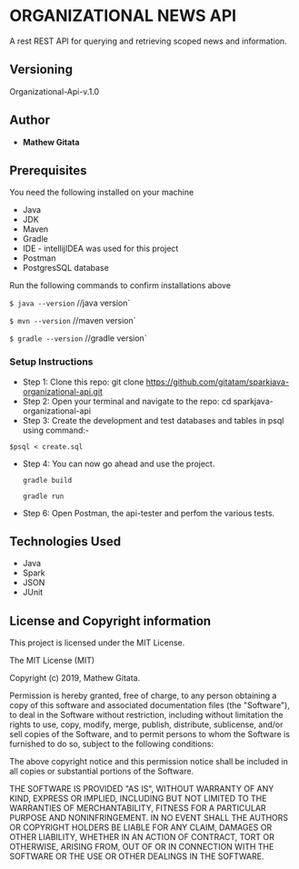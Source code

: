 # ORGANIZATIONAL NEWS API

A rest REST API for querying and retrieving scoped news and information.

## Versioning

 Organizational-Api-v.1.0

## Author

* **Mathew Gitata**


## Prerequisites
You need the following installed on your machine
* Java
* JDK
* Maven
* Gradle
* IDE - intellijIDEA was used for this project
* Postman
* PostgresSQL database

Run the following commands to confirm installations above

`$ java --version`       //java version`

`$ mvn --version`        //maven version`

`$ gradle --version`     //gradle version`



### Setup Instructions

* Step 1:
Clone this repo: git clone https://github.com/gitatam/sparkjava-organizational-api.git
* Step 2:
Open your terminal and navigate to the repo: cd sparkjava-organizational-api
* Step 3:
Create the development and test databases and tables in psql using command:-

 `$psql < create.sql`

* Step 4:
You can now go ahead and use the project.

  `gradle build`

  `gradle run`
* Step 6:
Open Postman, the api-tester and perfom the various tests.


## Technologies Used

* Java
* Spark
* JSON
* JUnit



## License and Copyright information

This project is licensed under the MIT License.

The MIT License (MIT)

Copyright (c) 2019, Mathew Gitata.

Permission is hereby granted, free of charge, to any person obtaining a copy of this software and associated documentation files (the "Software"), to deal in the Software without restriction, including without limitation the rights to use, copy, modify, merge, publish, distribute, sublicense, and/or sell copies of the Software, and to permit persons to whom the Software is furnished to do so, subject to the following conditions:

The above copyright notice and this permission notice shall be included in all copies or substantial portions of the Software.

THE SOFTWARE IS PROVIDED "AS IS", WITHOUT WARRANTY OF ANY KIND, EXPRESS OR IMPLIED, INCLUDING BUT NOT LIMITED TO THE WARRANTIES OF MERCHANTABILITY, FITNESS FOR A PARTICULAR PURPOSE AND NONINFRINGEMENT. IN NO EVENT SHALL THE AUTHORS OR COPYRIGHT HOLDERS BE LIABLE FOR ANY CLAIM, DAMAGES OR OTHER LIABILITY, WHETHER IN AN ACTION OF CONTRACT, TORT OR OTHERWISE, ARISING FROM, OUT OF OR IN CONNECTION WITH THE SOFTWARE OR THE USE OR OTHER DEALINGS IN THE SOFTWARE.
